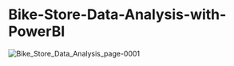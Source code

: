 # Bike-Store-Data-Analysis-with-PowerBI

![Bike_Store_Data_Analysis_page-0001](https://github.com/shariar26868/Bike-Store-Data-Analysis-with-PowerBI/assets/85901960/73c4e6bb-b857-4792-acbb-6b189724ae3c)
